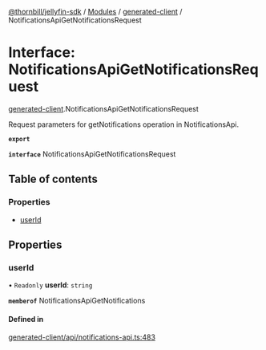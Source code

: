 [@thornbill/jellyfin-sdk](../README.md) / [Modules](../modules.md) / [generated-client](../modules/generated_client.md) / NotificationsApiGetNotificationsRequest

# Interface: NotificationsApiGetNotificationsRequest

[generated-client](../modules/generated_client.md).NotificationsApiGetNotificationsRequest

Request parameters for getNotifications operation in NotificationsApi.

**`export`**

**`interface`** NotificationsApiGetNotificationsRequest

## Table of contents

### Properties

- [userId](generated_client.NotificationsApiGetNotificationsRequest.md#userid)

## Properties

### userId

• `Readonly` **userId**: `string`

**`memberof`** NotificationsApiGetNotifications

#### Defined in

[generated-client/api/notifications-api.ts:483](https://github.com/thornbill/jellyfin-sdk-typescript/blob/c68c853/src/generated-client/api/notifications-api.ts#L483)
